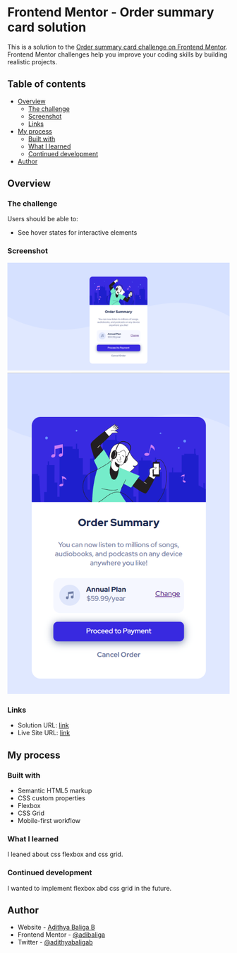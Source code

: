 # Frontend Mentor - Order summary card solution

This is a solution to the [Order summary card challenge on Frontend Mentor](https://www.frontendmentor.io/challenges/order-summary-component-QlPmajDUj). Frontend Mentor challenges help you improve your coding skills by building realistic projects.

## Table of contents

- [Overview](#overview)
  - [The challenge](#the-challenge)
  - [Screenshot](#screenshot)
  - [Links](#links)
- [My process](#my-process)
  - [Built with](#built-with)
  - [What I learned](#what-i-learned)
  - [Continued development](#continued-development)
- [Author](#author)

## Overview

### The challenge

Users should be able to:

- See hover states for interactive elements

### Screenshot

![Desktop Version](./screenshot/desktop.png)
![Mobile Version](./screenshot/mobile.png)

### Links

- Solution URL: [link](https://github.com/adibaliga/order-summary)
- Live Site URL: [link](https://awesome-goldwasser-547bd9.netlify.app/)

## My process

### Built with

- Semantic HTML5 markup
- CSS custom properties
- Flexbox
- CSS Grid
- Mobile-first workflow

### What I learned

I leaned about css flexbox and css grid.

### Continued development

I wanted to implement flexbox abd css grid in the future.

## Author

- Website - [Adithya Baliga B](http://adithyabaliga.xyz)
- Frontend Mentor - [@adibaliga](https://www.frontendmentor.io/profile/adibaliga)
- Twitter - [@adithyabaligab](https://twitter.com/adithyabaligab)
